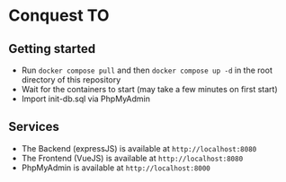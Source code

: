 # Conquest TO

## Getting started

- Run `docker compose pull` and then `docker compose up -d` in the root directory of this repository
- Wait for the containers to start (may take a few minutes on first start)
- Import init-db.sql via PhpMyAdmin

## Services

- The Backend (expressJS) is available at `http://localhost:8080`
- The Frontend (VueJS) is available at `http://localhost:8080`
- PhpMyAdmin is available at `http://localhost:8000`
